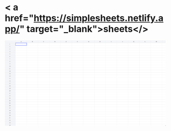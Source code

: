 # < a href="https://simplesheets.netlify.app/" target="_blank">sheets</>
<img src="./preview.png" alt="dmo.png" />

